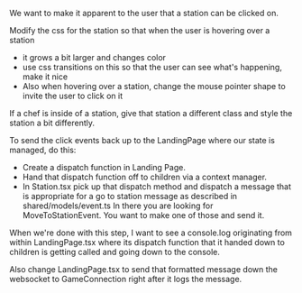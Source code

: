 We want to make it apparent to the user that a station can be clicked on.

Modify the css for the station so that when the user is hovering over a station
* it grows a bit larger and changes color
* use css transitions on this so that the user can see what's happening, make it nice
* Also when hovering over a station, change the mouse pointer shape to invite the user to click on it

If a chef is inside of a station, give that station a different class
	and style the station a bit differently.

To send the click events back up to the LandingPage where our state is managed, do this:
* Create a dispatch function in Landing Page.
* Hand that dispatch function off to children via a context manager.
* In Station.tsx pick up that dispatch method and dispatch a message that is
	appropriate for a go to station message as described in shared/models/event.ts
	In there you are looking for MoveToStationEvent.
	You want to make one of those and send it.

When we're done with this step, I want to see a console.log originating from within
	LandingPage.tsx where its dispatch function that it handed down to children
	is getting called and going down to the console.

Also change LandingPage.tsx to send that formatted message down the websocket to GameConnection
right after it logs the message.